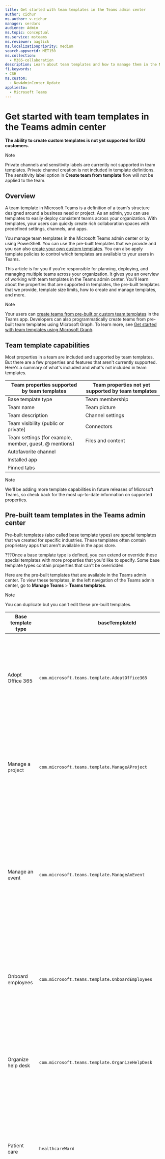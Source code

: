 ```yaml
---
title: Get started with team templates in the Teams admin center
author: cichur
ms.author: v-cichur
manager: serdars
audience: Admin
ms.topic: conceptual
ms.service: msteams
ms.reviewer: aaglick
ms.localizationpriority: medium
search.appverid: MET150
ms.collection: 
  - M365-collaboration
description: Learn about team templates and how to manage them in the Microsoft Teams admin center.
f1.keywords:
- CSH
ms.custom: 
  - NewAdminCenter_Update
appliesto: 
  - Microsoft Teams
---
```


# Get started with team templates in the Teams admin center

**The ability to create custom templates is not yet supported for EDU customers.**

> [!NOTE]
> Private channels and sensitivity labels are currently not supported in team templates. Private channel creation is not included in template definitions. The sensitivity label option in **Create team from template** flow will not be applied to the team.

## Overview

A team template in Microsoft Teams is a definition of a team's structure designed around a business need or project. As an admin, you can use templates to easily deploy consistent teams across your organization. With templates, your users can quickly create rich collaboration spaces with predefined settings, channels, and apps.

You manage team templates in the Microsoft Teams admin center or by using PowerShell. You can use the pre-built templates that we provide and you can also [create your own custom templates](#create-your-own-team-templates). You can also apply template policies to control which templates are available to your users in Teams.

This article is for you if you're responsible for planning, deploying, and managing multiple teams across your organization. It gives you an overview of working with team templates in the Teams admin center. You'll learn about the properties that are supported in templates, the pre-built templates that we provide, template size limits, how to create and manage templates, and more.

> [!NOTE]
> Your users can [create teams from pre-built or custom team templates](https://support.microsoft.com/office/create-a-team-from-a-template-a90c30f3-9940-4897-ab5b-988e69e4cd9c) in the Teams app. Developers can also programmatically create teams from pre-built team templates using Microsoft Graph. To learn more, see [Get started with team templates using Microsoft Graph](get-started-with-teams-templates.md).

## Team template capabilities

Most properties in a team are included and supported by team templates. But there are a few properties and features that aren't currently supported. Here's a summary of what's included and what's not included in team templates.

| **Team properties supported by team templates** | **Team properties not yet supported by team templates** |
| ------------------------------------------------ | -------------------------------------------------------- |
| Base template type | Team membership |
| Team name | Team picture |
| Team description | Channel settings |
| Team visibility (public or private) | Connectors |
| Team settings (for example, member, guest, @ mentions) | Files and content |
| Autofavorite channel | |
| Installed app | |
| Pinned tabs | |

> [!NOTE]
> We'll be adding more template capabilities in future releases of Microsoft Teams, so check back for the most up-to-date information on supported properties.

## Pre-built team templates in the Teams admin center

Pre-built templates (also called base template types) are special templates that we created for specific industries. These templates often contain proprietary apps that aren't available in the apps store.

???Once a base template type is defined, you can extend or override these special templates with more properties that you'd like to specify. Some base template types contain properties that can't be overridden.

Here are the pre-built templates that are available in the Teams admin center. To view these templates, in the left navigation of the Teams admin center, go to **Manage Teams** > **Teams templates**.

> [!NOTE]
> You can duplicate but you can't edit these pre-built templates.

| Base template type | baseTemplateId | Properties that come with this base template |
| ------------------ | -------------- | ----------------------------------------------------- |
| Adopt Office 365 |`com.microsoft.teams.template.AdoptOffice365`|  Channels: <ul><li>General</li> <li>Announcements</li> <li>Champions corner</li> <li>Team forms</li><li>Calendar</li></ul> Apps: <ul><li>Wiki</li>  <li>Channel calendar</li> |
| Manage a project |`com.microsoft.teams.template.ManageAProject`| Channels: <ul><li>General</li> <li>Announcements</li> <li>Resources</li> <li>Planning</li></ul> Apps:<ul><li>Wiki</li><li>OneNote</li><li>Planner</li><li>Lists</li>  </ul> |
| Manage an event|`com.microsoft.teams.template.ManageAnEvent` | Channels: <ul><li>General</li> <li>Announcements</li> <li>Budget</li> <li>Content</li><li>Logistics</li> <li>Planning</li> <li> Marketing and PR</li></ul> Apps:<ul><li>Wiki</li><li>Website</li> <li>YouTube</li> <li>Planner</li> <li>OneNote</li> <li>Employee ideas</li> <li>Issue Reporter</li></ul> |
|Onboard employees|`com.microsoft.teams.template.OnboardEmployees` | Channels: <ul><li>General</li> <li>Announcements</li> <li>Employee chat</li> <li>Training</li></ul>Apps:<ul><li>Wiki</li><li>Communities</li><li>Planner</li><li>Employee ideas</li></ul>|
|Organize help desk| `com.microsoft.teams.template.OrganizeHelpDesk`|Channels:<ul><li>General</li><li>Announcements</li><li>FAQ</li></ul>Apps:<ul><li>Wiki</li><li>OneNote</li><li>Planner </li><li>Praise</li><li>Issue Reporter</li></ul> |
| Patient care| `healthcareWard`| Channels:<ul><li>General</li><li>Announcements</li><li>Huddles</li><li>Rounds</li><li>Staffing</li><li>Training</li></ul> Apps: <ul><li>Wiki</li><li>Lists  </li><li>Approvals</li></ul>|
| Collaborate on global crisis or event |`com.microsoft.teams.template.CollaborateOnAGlobalCrisisOrEvent`| Channels: <ul><li>General<li>Announcements</li><li>World news</li><li>Business continuity</li><li>Remote working</li><li>Internal comms</li><li>External comms</li><li>Approvals request</li><li>Customer complaints</li><li>Kudos</li><li>Executive update</li></ul>Apps: <ul><li>Praise</li><li>Wiki</li><li>Website</li><li>Planner</li><li>Issue Reporter</li></ul>|
|Bank branch| `com.microsoft.teams.template.CollaborateWithinABankBranch`|Channels: <ul><li>General<li>Announcements</li><li>Huddles</li><li>Customer meetings</li><li>Approvals Request </li><li>Coaching</li><li>Skills development</li><li>Loan processing</li><li>Customer complaints</li><li>Kudos</li><li>Fun stuff</li><li>Compliance</li></ul>Apps:<ul><li>Praise </li><li>Issue Reporter</li></ul>|
|Incident response| `com.microsoft.teams.template.CoordinateIncidentResponse`|Channels: <ul><li>General<li>Announcements</li><li>Logistics</li><li>Planning</li><li>Recovery</li><li>Urgent</li></ul> Apps: <ul><li>Wiki</li><li>Excel</li><li>OneNote</li><li>SharePoint</li><li>Planner</li> <li>Approvals</li> <li>Inspection</li> </ul>|
|Hospital| `healthcareHospital` |Channels: <ul><li>General</li><li>Announcements</li><li>Compliance</li><li>Custodial</li><li>Human resources</li><li>Pharmacy</li></ul> Apps: <ul><li>Wiki</li><li>Lists  </li></ul>|
|Organize a store| `retailStore` |Channels: <ul><li>General<li>Shift handoff</li><li>Learning</li></ul> Apps: <ul><li>Wiki</li><li>Planner</li></ul>|
|Quality and safety |`com.microsoft.teams.template.QualitySafety`|Channels: <ul><li>General<li>Announcements</li><li>Line 1</li><li>Line 2</li><li>Line 3</li><li>Safety</li><li>Training</li><li>Maintenance</li><li>Fun stuff</li></ul> Apps: <ul><li>Wiki</li><li>Planner</li> <li>Issue Reporter</li> <li>Inspection</li> </ul>|
|Retail for managers| `retailManagerCollaboration` |Channels: <ul><li>General<li>Operations</li><li>Learning</li></ul> Apps: <ul><li>Wiki</li><li>Planner</li></ul>|

### Team templates by category and industry

For more information about ways to use the pre-built templates in your industry, see:

- [Financial team templates](financial-teams-templates-in-the-admin-console.md)
- [General team templates](general-teams-templates-in-the-admin-console.md)
- [Government team templates](government-teams-templates-in-the-admin-console.md)
- [Healthcare team templates](expand-teams-across-your-org/healthcare/healthcare-templates-admin-console.md)
- [Manufacturing team templates](manufacturing-teams-templates-in-the-admin-console.md)
- [Retail team templates](retail-teams-templates-in-the-admin-console.md)

## Team template size limits

Templates are limited to a specific number of channels, tabs, and apps.

 > [!Note]
 > You can add more channels, tabs, and apps to the team after it's been created from a template.

|Feature | Limit|
|-|-|
|Channels per template | 15 |
|Tabs per channel in a template | 20 |
|Apps per template | 50|
|||

For more information, see [Limits and specifications of Teams](limits-specifications-teams.md).

## Manage team templates

### Manage team templates in the Teams admin center

#### View team templates

To view team templates, in the left navigation of the Teams admin center, go to **Manage Teams** > **Teams templates**. Select a template to see more details, including the channels and apps it contains.

#### Create your own team templates

You can create your own custom templates from scratch, from an existing team, and from an existing template. To learn more, see:

- [Create a custom team template](create-a-team-template.md)
- [Create a template from an existing team](create-template-from-existing-team.md)
- [Create a team template from an existing team template](create-template-from-existing-template.md)

#### Apply team template policies

To control the templates that users see in Teams for creating teams, you can set templates policies and assign them to users and groups in your organization. To learn more, see [Manage team templates in the Teams admin center](templates-policies.md).

### Manage team templates using PowerShell

Use the following cmdlets to manage your templates in PowerShell.

- [Get-CsTeamTemplate](/powershell/module/teams/get-csteamtemplate?view=teams-ps) 
- [Get-CsTeamTemplateList](/powershell/module/teams/get-csteamtemplatelist?view=teams-ps)
- [New-CsTeamTemplate](/powershell/module/teams/new-csteamtemplate?view=teams-ps)
- [Remove-CsTeamTemplate](/powershell/module/teams/remove-csteamtemplate?view=teams-ps) 
- [Update-CsTeamTemplate](/powershell/module/teams/update-csteamtemplate?view=teams-ps)

## Related articles

- [Create a team from a template](https://support.microsoft.com/office/create-a-team-from-a-template-a90c30f3-9940-4897-ab5b-988e69e4cd9c)
- [Get started with team templates using Microsoft Graph](get-started-with-teams-templates.md) 